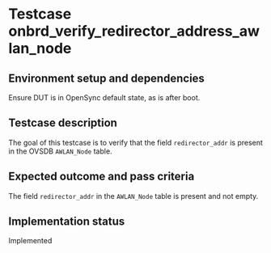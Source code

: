 # Testcase onbrd_verify_redirector_address_awlan_node

## Environment setup and dependencies

Ensure DUT is in OpenSync default state, as is after boot.

## Testcase description

The goal of this testcase is to verify that the field `redirector_addr` is
present in the OVSDB `AWLAN_Node` table.

## Expected outcome and pass criteria

The field `redirector_addr` in the `AWLAN_Node` table is present and not empty.

## Implementation status

Implemented

